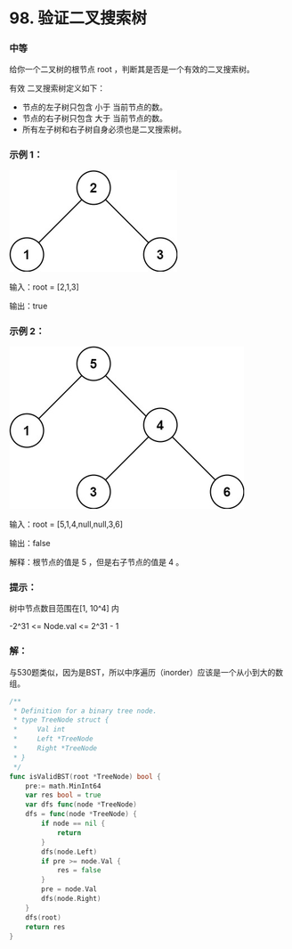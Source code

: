 # 98. 验证二叉搜索树

### 中等

给你一个二叉树的根节点 root ，判断其是否是一个有效的二叉搜索树。

有效 二叉搜索树定义如下：

- 节点的左子树只包含 小于 当前节点的数。
- 节点的右子树只包含 大于 当前节点的数。
- 所有左子树和右子树自身必须也是二叉搜索树。
 
### 示例 1：
![!vtree1](/file/img/vtree1.jpg)

输入：root = [2,1,3]

输出：true

### 示例 2：
![!vtree2](/file/img/vtree2.jpg)

输入：root = [5,1,4,null,null,3,6]

输出：false

解释：根节点的值是 5 ，但是右子节点的值是 4 。
 

### 提示：

树中节点数目范围在[1, 10^4] 内

-2^31 <= Node.val <= 2^31 - 1

### 解：

与530题类似，因为是BST，所以中序遍历（inorder）应该是一个从小到大的数组。

```go
/**
 * Definition for a binary tree node.
 * type TreeNode struct {
 *     Val int
 *     Left *TreeNode
 *     Right *TreeNode
 * }
 */
func isValidBST(root *TreeNode) bool {
    pre:= math.MinInt64
    var res bool = true
    var dfs func(node *TreeNode)
    dfs = func(node *TreeNode) {
        if node == nil {
            return
        }
        dfs(node.Left)
        if pre >= node.Val {
            res = false
        }
        pre = node.Val
        dfs(node.Right)
    }
    dfs(root)
    return res
}
```